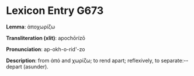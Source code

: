 # Lexicon Entry G673

**Lemma**: ἀποχωρίζω

**Transliteration (xlit)**: apochōrízō

**Pronunciation**: ap-okh-o-rid'-zo

**Description**:
from ἀπό and χωρίζω; to rend apart; reflexively, to separate:--depart (asunder).
